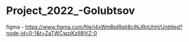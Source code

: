# Project_2022_-Golubtsov
figma - https://www.figma.com/file/j4xWmBplRqit8cjNJRnUhH/Untitled?node-id=0-1&t=ZaTWCwzjKzlI8jVZ-0
